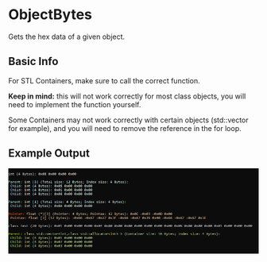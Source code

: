 # ObjectBytes
Gets the hex data of a given object.

Basic Info
----------
For STL Containers, make sure to call the correct function.

**Keep in mind:** this will not work correctly for most class objects, you will need to implement the function yourself.

Some Containers may not work correctly with certain objects (std::vector<bool> for example), and you will need to remove the reference in the for loop.

Example Output
----------
![alt text](https://github.com/8ightfold/ObjectBytes/blob/main/bytesexample.PNG?raw=true)
